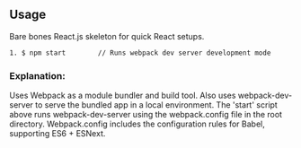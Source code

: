 
## Usage

Bare bones React.js skeleton for quick React setups. 

```bash
1. $ npm start        // Runs webpack dev server development mode
```

### Explanation: 
Uses Webpack as a module bundler and build tool. Also uses webpack-dev-server to serve the bundled app in a local environment. The 'start' script above runs webpack-dev-server using the webpack.config file in the root directory. Webpack.config includes the configuration rules for Babel, supporting ES6 + ESNext. 
